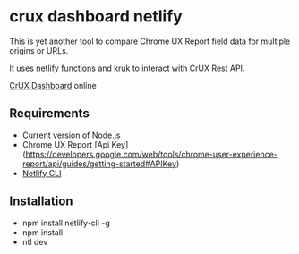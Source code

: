 # crux dashboard netlify

This is yet another tool to compare Chrome UX Report field data for multiple origins or URLs.

It uses [netlify functions](https://www.netlify.com/products/functions/) and [kruk](https://github.com/gotomi/kruk) to interact with CrUX Rest API.



[CrUX Dashboard](https://crux-dashboard.netlify.app) online


## Requirements
	
- Current version of Node.js
- Chrome UX Report [Api Key] (https://developers.google.com/web/tools/chrome-user-experience-report/api/guides/getting-started#APIKey)
- [Netlify CLI](https://docs.netlify.com/cli/get-started/)

## Installation
- npm install netlify-cli -g
- npm install
- ntl dev
